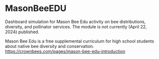 # MasonBeeEDU
Dashboard simulation for Mason Bee Edu activity on bee distributions, diversity, and pollinator services. 
The module is not currently (April 22, 2024) published.

Mason Bee Edu is a free supplemental curriculum for high school students about native bee diversity and conservation.  
<https://crownbees.com/pages/mason-bee-edu-introduction>
